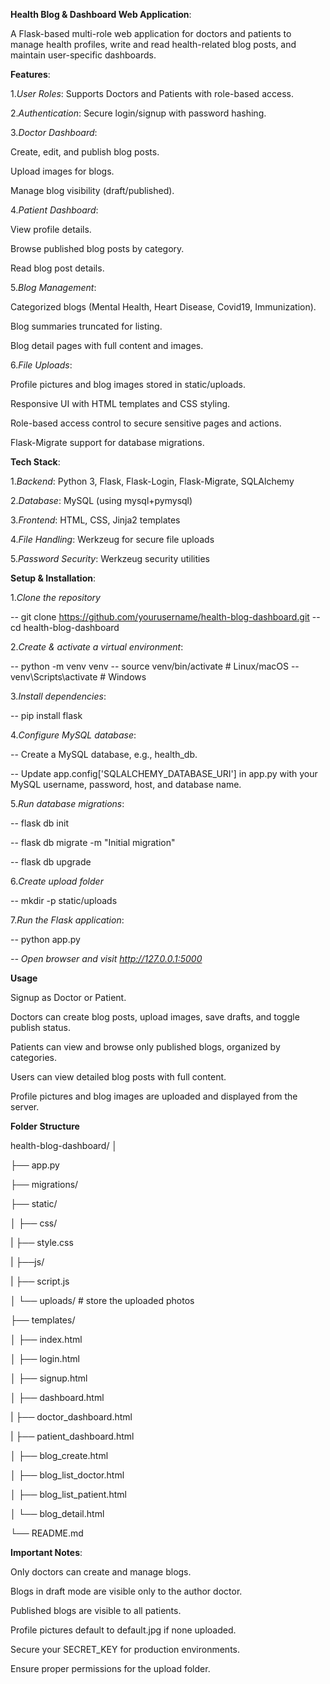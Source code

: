 **Health Blog & Dashboard Web Application**:


A Flask-based multi-role web application for doctors and patients to manage health profiles, write and read health-related blog posts, and maintain user-specific dashboards.



**Features**:


1.*User Roles*: Supports Doctors and Patients with role-based access.



2.*Authentication*: Secure login/signup with password hashing.



3.*Doctor Dashboard*:


Create, edit, and publish blog posts.

Upload images for blogs.

Manage blog visibility (draft/published).



4.*Patient Dashboard*:


View profile details.

Browse published blog posts by category.

Read blog post details.



5.*Blog Management*:


Categorized blogs (Mental Health, Heart Disease, Covid19, Immunization).

Blog summaries truncated for listing.

Blog detail pages with full content and images.


6.*File Uploads*:

Profile pictures and blog images stored in static/uploads.

Responsive UI with HTML templates and CSS styling.

Role-based access control to secure sensitive pages and actions.

Flask-Migrate support for database migrations.



**Tech Stack**:


1.*Backend*: Python 3, Flask, Flask-Login, Flask-Migrate, SQLAlchemy


2.*Database*: MySQL (using mysql+pymysql)


3.*Frontend*: HTML, CSS, Jinja2 templates


4.*File Handling*: Werkzeug for secure file uploads


5.*Password Security*: Werkzeug security utilities



**Setup & Installation**:


1.*Clone the repository*

-- git clone https://github.com/yourusername/health-blog-dashboard.git
-- cd health-blog-dashboard


2.*Create & activate a virtual environment*:

-- python -m venv venv
-- source venv/bin/activate   # Linux/macOS
-- venv\Scripts\activate      # Windows


3.*Install dependencies*:

-- pip install flask


4.*Configure MySQL database*:

-- Create a MySQL database, e.g., health_db.

-- Update app.config['SQLALCHEMY_DATABASE_URI'] in app.py with your MySQL username, password, host, and database name.


5.*Run database migrations*:


-- flask db init

-- flask db migrate -m "Initial migration"

-- flask db upgrade


6.*Create upload folder*

-- mkdir -p static/uploads


7.*Run the Flask application*:

-- python app.py


*-- Open browser and visit http://127.0.0.1:5000*



**Usage**

Signup as Doctor or Patient.

Doctors can create blog posts, upload images, save drafts, and toggle publish status.

Patients can view and browse only published blogs, organized by categories.

Users can view detailed blog posts with full content.

Profile pictures and blog images are uploaded and displayed from the server.



**Folder Structure**

health-blog-dashboard/
│

├── app.py   

├── migrations/    

├── static/

│   ├── css/ 

|        ├── style.css

|   ├──js/

|        ├── script.js

│   └── uploads/                               # store the uploaded photos   

├── templates/

│   ├── index.html

│   ├── login.html

│   ├── signup.html

│   ├── dashboard.html

|   ├── doctor_dashboard.html

|   ├── patient_dashboard.html

│   ├── blog_create.html

│   ├── blog_list_doctor.html

│   ├── blog_list_patient.html

│   └── blog_detail.html

└── README.md



**Important Notes**:


Only doctors can create and manage blogs.

Blogs in draft mode are visible only to the author doctor.

Published blogs are visible to all patients.

Profile pictures default to default.jpg if none uploaded.

Secure your SECRET_KEY for production environments.

Ensure proper permissions for the upload folder.

